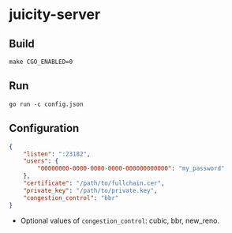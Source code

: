 # juicity-server

## Build

```shell
make CGO_ENABLED=0
```

## Run

```shell
go run -c config.json
```

## Configuration

```json
{
    "listen": ":23182",
    "users": {
        "00000000-0000-0000-0000-000000000000": "my_password"
    },
    "certificate": "/path/to/fullchain.cer",
    "private_key": "/path/to/private.key",
    "congestion_control": "bbr"
}
```

- Optional values of `congestion_control`: cubic, bbr, new_reno.
